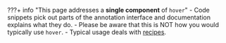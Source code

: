 ???+ info "This page addresses a **single component** of `hover`"
    -   Code snippets pick out parts of the annotation interface and documentation explains what they do.
    -   Please be aware that this is NOT how you would typically use `hover`.
        -   Typical usage deals with [recipes](../../tutorial/t1-active-learning).
